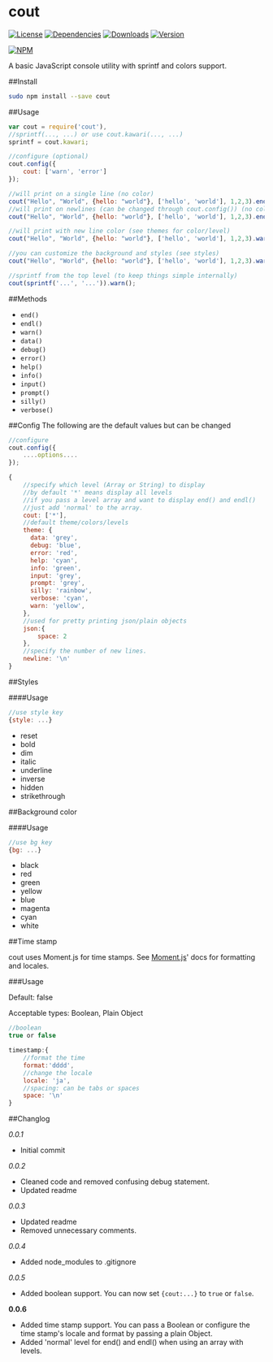 cout
====
[![License](http://img.shields.io/npm/l/cout.svg)](http://img.shields.io/npm/l/cout.svg)
[![Dependencies](http://img.shields.io/david/iwatakeshi/cout.svg)](http://img.shields.io/david/iwatakeshi/cout.svg)
[![Downloads](http://img.shields.io/npm/dm/cout.svg)](http://img.shields.io/npm/dm/cout.svg)
[![Version](http://img.shields.io/npm/v/cout.svg)](http://img.shields.io/npm/v/cout.svg)

[![NPM](https://nodei.co/npm/cout.png?downloads=true&downloadRank=true&stars=true)](https://nodei.co/npm/cout/)

A basic JavaScript console utility with sprintf and colors support.

##Install

```bash
sudo npm install --save cout
```

##Usage

```js
var cout = require('cout'),
//sprintf(..., ...) or use cout.kawari(..., ...)
sprintf = cout.kawari;

//configure (optional)
cout.config({
	cout: ['warn', 'error']
});

//will print on a single line (no color)
cout("Hello", "World", {hello: "world"}, ['hello', 'world'], 1,2,3).end();
//will print on newlines (can be changed through cout.config()) (no color)
cout("Hello", "World", {hello: "world"}, ['hello', 'world'], 1,2,3).endl();

//will print with new line color (see themes for color/level)
cout("Hello", "World", {hello: "world"}, ['hello', 'world'], 1,2,3).warn();

//you can customize the background and styles (see styles)
cout("Hello", "World", {hello: "world"}, ['hello', 'world'], 1,2,3).warn({bg: 'green', style: 'bold'});

//sprintf from the top level (to keep things simple internally)
cout(sprintf('...', '...')).warn();
```

##Methods

* `end()`
* `endl()`
* `warn()`
* `data()`
* `debug()`
* `error()`
* `help()`
* `info()`
* `input()`
* `prompt()`
* `silly()`
* `verbose()`

##Config
The following are the default values but can be changed

```js
//configure
cout.config({
	....options....
});

{
	//specify which level (Array or String) to display
	//by default '*' means display all levels
	//if you pass a level array and want to display end() and endl()
	//just add 'normal' to the array.
	cout: ['*'],
	//default theme/colors/levels
	theme: {
	  data: 'grey',
	  debug: 'blue',
	  error: 'red',
	  help: 'cyan',
	  info: 'green',
	  input: 'grey',
	  prompt: 'grey',
	  silly: 'rainbow',
	  verbose: 'cyan',
	  warn: 'yellow',
	},
	//used for pretty printing json/plain objects
	json:{
	    space: 2
	},
	//specify the number of new lines.
	newline: '\n'
}


```

##Styles

####Usage

```js
//use style key
{style: ...}
```

* reset
* bold
* dim
* italic
* underline
* inverse
* hidden
* strikethrough

##Background color

####Usage

```js
//use bg key
{bg: ...}
```
* black
* red
* green
* yellow
* blue
* magenta
* cyan
* white

##Time stamp

cout uses Moment.js for time stamps. See [Moment.js](http://momentjs.com/)' docs for formatting and locales.

###Usage

Default: false

Acceptable types: Boolean, Plain Object

```js
//boolean
true or false

timestamp:{
	//format the time
	format:'dddd',
	//change the locale
	locale: 'ja',
	//spacing: can be tabs or spaces
	space: '\n'
}

```

##Changlog

*0.0.1*

* Initial commit

*0.0.2*

* Cleaned code and removed confusing debug statement.
* Updated readme

*0.0.3*

* Updated readme
* Removed unnecessary comments.

*0.0.4*

* Added node_modules to .gitignore

*0.0.5*

* Added boolean support. You can now set `{cout:...}` to `true` or `false`.

**0.0.6**

* Added time stamp support. You can pass a Boolean or configure the time stamp's locale and format by passing a plain Object.
* Added 'normal' level for end() and endl() when using an array with levels.
